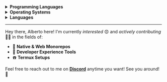 <details>
<summary><b>Programming Languages</b></summary>
<br>

[![Typescript](https://img.shields.io/badge/TypeScript-007ACC?style=for-the-badge&logo=typescript&logoColor=white)](https://www.typescriptlang.org/)&nbsp;
[![Python](https://img.shields.io/badge/Python-3776AB?style=for-the-badge&logo=python&logoColor=white)](https://www.python.org/)&nbsp;
[![Java](https://img.shields.io/badge/Java-ED8B00?style=for-the-badge&logo=openjdk&logoColor=white)](https://www.java.com/en/)&nbsp;
[![C++](https://img.shields.io/badge/C%2B%2B-00599C?style=for-the-badge&logo=c%2B%2B&logoColor=white)](https://en.wikipedia.org/wiki/C%2B%2B)&nbsp;
[![Bash](https://img.shields.io/badge/Bash-121011?style=for-the-badge&logo=gnu-bash&logoColor=white)](https://www.gnu.org/software/bash/)&nbsp;
[![SQL](https://img.shields.io/badge/SQL-316192?style=for-the-badge&logo=postgresql&logoColor=white)](https://en.wikipedia.org/wiki/SQL)

</details>

<details>
<summary><b>Operating Systems</b></summary>
<br>

[![Windows](https://img.shields.io/badge/Windows-0078D6?style=for-the-badge&logo=windows&logoColor=white)](https://www.microsoft.com/en-us/windows)&nbsp;
[![Manjaro](https://img.shields.io/badge/manjaro-35BF5C?style=for-the-badge&logo=manjaro&logoColor=white)](https://manjaro.org/)&nbsp;
[![Android](https://img.shields.io/badge/Android-3DDC84?style=for-the-badge&logo=android&logoColor=white)](https://www.android.com/)

</details>


<details>
<summary><b>Languages</b></summary>
<br>

[![Italian](https://img.shields.io/badge/Italian-white?style=for-the-badge)](https://en.wikipedia.org/wiki/Italian_language)&nbsp;
[![English](https://img.shields.io/badge/English-white?style=for-the-badge)](https://en.wikipedia.org/wiki/English_language)

</details>

---

Hey there, Alberto here! I'm currently _interested_ 😍 and _actively contributing_ 👨‍💻 in the fields of:

- 🧱 **Native & Web Monorepos** 
- 🧪 **Developer Experience Tools**
- ☎️ **Termux Setups** 

Feel free to reach out to me on **[Discord](https://discordapp.com/users/653322028824133632)** anytime you want! See you around! 👋
